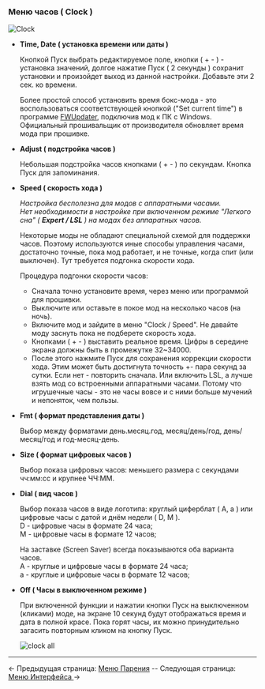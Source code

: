 ### Меню часов ( Clock )

![Clock](https://i.imgur.com/32lBdP9.png)
  * __Time, Date ( установка времени или даты )__

	Кнопкой Пуск выбрать редактируемое поле, кнопки ( + - ) - установка значений, долгое нажатие Пуск ( 2 секунды ) сохранит установки и произойдет выход из данной настройки. Добавьте эти 2 сек. ко времени.

	Более простой способ установить время бокс-мода - это воспользоваться соответствующей кнопкой ("Set current time") в программе [FWUpdater](https://www.dropbox.com/s/qbymcwthnahmles/VTCFont.rar?dl=1), подключив мод к ПК с Windows.  
  Официальный прошивальщик от производителя обновляет время мода при прошивке.
  
  * __Adjust ( подстройка часов )__

    Небольшая подстройка часов кнопками ( + - ) по секундам. Кнопка Пуск для запоминания. 

  * __Speed ( скорость хода )__

    *Настройка бесполезна для модов с аппаратными часами.*  
    *Нет необходимости в настройке при включенном режиме "Легкого сна" ( **Expert / LSL** ) на модах без аппаратных часов.*  
  
    Некоторые моды не обладают специальной схемой для поддержки часов. Поэтому используются иные способы управления часами, достаточно точные, пока мод работает, и не точные, когда спит (или выключен). Тут требуется подгонка скорости хода.
    
    Процедура подгонки скорости часов:
      * Сначала точно установите время, через меню или программой для прошивки.
      * Выключите или оставьте в покое мод на несколько часов (на ночь).
      * Включите мод и зайдите в меню "Clock / Speed". Не давайте моду заснуть пока не подберете скорость хода.
      * Кнопками ( + - ) выставить реальное время. Цифры в середине экрана должны быть в промежутке 32~34000.
      * После этого нажмите Пуск для сохранения коррекции скорости хода. Этим может быть достигнута точность +- пара секунд за сутки. Если нет - повторить сначала. Или включить LSL, а лучше взять мод со встроенными аппаратными часами. Потому что игрушечные часы - это не часы вовсе и с ними больше мучений и непоняток, чем пользы.
  
  * __Fmt ( формат представления даты )__

    Выбор между форматами день.месяц.год, месяц/день/год, день/месяц/год и год-месяц-день.

  * __Size ( формат цифровых часов )__

    Выбор показа цифровых часов: меньшего размера с секундами чч:мм:сс и крупнее ЧЧ:ММ.

  * __Dial ( вид часов )__

    Выбор показа часов в виде логотипа: круглый циферблат ( A, a ) или цифровые часы с датой и днём недели ( D, M ).  
    D - цифровые часы в формате 24 часа;  
    М - цифровые часы в формате 12 часов;

    На заставке (Screen Saver) всегда показываются оба варианта часов.  
    A - круглые и цифровые часы в формате 24 часа;  
    a - круглые и цифровые часы в формате 12 часов;
  
  * __Off ( Часы в выключенном режиме )__

    При включенной функции и нажатии кнопки Пуск на выключенном (кликами) моде, на экране 10 секунд будут отображаться время и дата в полной красе. 
    Пока горят часы, их можно принудительно загасить повторным кликом на кнопку Пуск.

	![clock all](https://i.imgur.com/hlEUhna.png)
  
-----

← Предыдущая страница: [Меню Парения](vaping_ru.md) --  Следующая страница: [Меню Интерфейса ](interface_ru.md)→